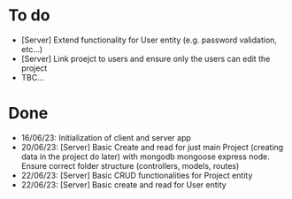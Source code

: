 # To do
- [Server] Extend functionality for User entity (e.g. password validation, etc...)
- [Server] Link proejct to users and ensure only the users can edit the project
- TBC...

# Done
- 16/06/23: Initialization of client and server app
- 20/06/23: [Server] Basic Create and read for just main Project (creating data in the project do later) with mongodb mongoose express node. Ensure correct folder structure (controllers, models, routes)
- 22/06/23: [Server] Basic CRUD functionalities for Project entity
- 22/06/23: [Server] Basic create and read for User entity
